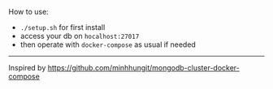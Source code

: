 How to use:
- `./setup.sh` for first install
- access your db on `hocalhost:27017`
- then operate with `docker-compose` as usual if needed

---
Inspired by https://github.com/minhhungit/mongodb-cluster-docker-compose